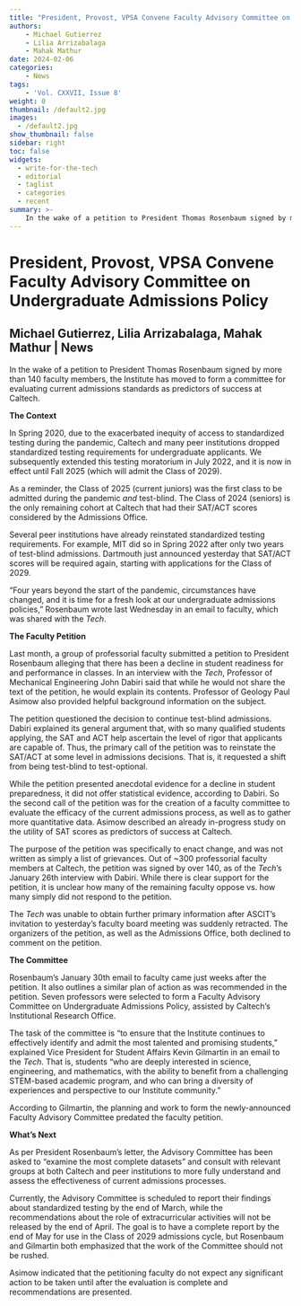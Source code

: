 ```yaml
---
title: "President, Provost, VPSA Convene Faculty Advisory Committee on Undergraduate Admissions Policy"
authors: 
    - Michael Gutierrez 
    - Lilia Arrizabalaga
    - Mahak Mathur
date: 2024-02-06
categories:
    - News
tags:
    - 'Vol. CXXVII, Issue 8'
weight: 0
thumbnail: /default2.jpg
images:
  - /default2.jpg
show_thumbnail: false
sidebar: right
toc: false
widgets:
  - write-for-the-tech
  - editorial
  - taglist
  - categories
  - recent
summary: >-
    In the wake of a petition to President Thomas Rosenbaum signed by more than 140 faculty members, the Institute has moved to form a committee for evaluating current admissions standards as predictors of success at Caltech.
---
```


# President, Provost, VPSA Convene Faculty Advisory Committee on Undergraduate Admissions Policy


## Michael Gutierrez, Lilia Arrizabalaga, Mahak Mathur | News

In the wake of a petition to President Thomas Rosenbaum signed by more than 140 faculty members, the Institute has moved to form a committee for evaluating current admissions standards as predictors of success at Caltech.

**The Context**

In Spring 2020, due to the exacerbated inequity of access to standardized testing during the pandemic, Caltech and many peer institutions dropped standardized testing requirements for undergraduate applicants. We subsequently extended this testing moratorium in July 2022, and it is now in effect until Fall 2025 (which will admit the Class of 2029).

As a reminder, the Class of 2025 (current juniors) was the first class to be admitted during the pandemic _and_ test-blind. The Class of 2024 (seniors) is the only remaining cohort at Caltech that had their SAT/ACT scores considered by the Admissions Office.

Several peer institutions have already reinstated standardized testing requirements. For example, MIT did so in Spring 2022 after only two years of test-blind admissions. Dartmouth just announced yesterday that SAT/ACT scores will be required again, starting with applications for the Class of 2029.

“Four years beyond the start of the pandemic, circumstances have changed, and it is time for a fresh look at our undergraduate admissions policies,” Rosenbaum wrote last Wednesday in an email to faculty, which was shared with the _Tech_.

**The Faculty Petition**

Last month, a group of professorial faculty submitted a petition to President Rosenbaum alleging that there has been a decline in student readiness for and performance in classes. In an interview with the _Tech_, Professor of Mechanical Engineering John Dabiri said that while he would not share the text of the petition, he would explain its contents. Professor of Geology Paul Asimow also provided helpful background information on the subject.

The petition questioned the decision to continue test-blind admissions. Dabiri explained its general argument that, with so many qualified students applying, the SAT and ACT help ascertain the level of rigor that applicants are capable of. Thus, the primary call of the petition was to reinstate the SAT/ACT at some level in admissions decisions. That is, it requested a shift from being test-blind to test-optional.

While the petition presented anecdotal evidence for a decline in student preparedness, it did not offer statistical evidence, according to Dabiri. So the second call of the petition was for the creation of a faculty committee to evaluate the efficacy of the current admissions process, as well as to gather more quantitative data. Asimow described an already in-progress study on the utility of SAT scores as predictors of success at Caltech.

The purpose of the petition was specifically to enact change, and was not written as simply a list of grievances. Out of ~300 professorial faculty members at Caltech, the petition was signed by over 140, as of the _Tech_’s January 26th interview with Dabiri. While there is clear support for the petition, it is unclear how many of the remaining faculty oppose vs. how many simply did not respond to the petition.

The _Tech_ was unable to obtain further primary information after ASCIT’s invitation to yesterday’s faculty board meeting was suddenly retracted. The organizers of the petition, as well as the Admissions Office, both declined to comment on the petition.

**The Committee**

Rosenbaum’s January 30th email to faculty came just weeks after the petition. It also outlines a similar plan of action as was recommended in the petition. Seven professors were selected to form a Faculty Advisory Committee on Undergraduate Admissions Policy, assisted by Caltech’s Institutional Research Office.

The task of the committee is “to ensure that the Institute continues to effectively identify and admit the most talented and promising students,” explained Vice President for Student Affairs Kevin Gilmartin in an email to the _Tech_. That is, students “who are deeply interested in science, engineering, and mathematics, with the ability to benefit from a challenging STEM-based academic program, and who can bring a diversity of experiences and perspective to our Institute community.”

According to Gilmartin, the planning and work to form the newly-announced Faculty Advisory Committee predated the faculty petition.

**What’s Next**

As per President Rosenbaum’s letter, the Advisory Committee has been asked to “examine the most complete datasets” and consult with relevant groups at both Caltech and peer institutions to more fully understand and assess the effectiveness of current admissions processes. 

Currently, the Advisory Committee is scheduled to report their findings about standardized testing by the end of March, while the recommendations about the role of extracurricular activities will not be released by the end of April. The goal is to have a complete report by the end of May for use in the Class of 2029 admissions cycle, but Rosenbaum and Gilmartin both emphasized that the work of the Committee should not be rushed.

Asimow indicated that the petitioning faculty do not expect any significant action to be taken until after the evaluation is complete and recommendations are presented.
